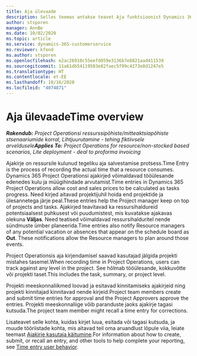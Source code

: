 ```yaml
---
title: Aja ülevaade
description: Selles teemas antakse teavet Aja funktsioonist Dynamics 365 Project Operationsis.
author: stsporen
manager: AnnBe
ms.date: 10/02/2020
ms.topic: article
ms.service: dynamics-365-customerservice
ms.reviewer: kfend
ms.author: stsporen
ms.openlocfilehash: e2ac26910c55eefd059e3136b7e8821aad411539
ms.sourcegitcommit: 11a61db54119503e82faec5f99c4273e8d1247e5
ms.translationtype: HT
ms.contentlocale: et-EE
ms.lasthandoff: 10/16/2020
ms.locfileid: "4074871"
---
```

# <a name="time-overview"></a><span data-ttu-id="efa67-103">Aja ülevaade</span><span class="sxs-lookup"><span data-stu-id="efa67-103">Time overview</span></span>

<span data-ttu-id="efa67-104">_**Rakendub:** Project Operationsi ressurssipõhiste/mitteaktsiapõhiste stsenaariumide korral,  Lihtjuurutamine - tehing fiktiivsele arveldusele_</span><span class="sxs-lookup"><span data-stu-id="efa67-104">_**Applies To:** Project Operations for resource/non-stocked based scenarios, Lite deployment - deal to proforma invoicing_</span></span>

<span data-ttu-id="efa67-105">Ajakirje on ressursile kulunud tegeliku aja salvestamise protsess.</span><span class="sxs-lookup"><span data-stu-id="efa67-105">Time Entry is the process of recording the actual time that a resource consumes.</span></span> <span data-ttu-id="efa67-106">Dynamics 365 Project Operationsi ajakirjed võimaldavad tööülesande edenedes kulu ja müügihindade arvutamist.</span><span class="sxs-lookup"><span data-stu-id="efa67-106">Time entries in Dynamics 365 Project Operations allow cost and sales prices to be calculated as tasks progress.</span></span> <span data-ttu-id="efa67-107">Need kirjed aitavad projektijuhil hoida end projektide ja ülesannetega järje peal.</span><span class="sxs-lookup"><span data-stu-id="efa67-107">These entries help the Project manager keep on top of projects and tasks.</span></span> <span data-ttu-id="efa67-108">Ajakirjed teavitavad ka ressursihaldureid potentsiaalsest puhkusest või puudumistest, mis kuvatakse ajakavas olekuna **Väljas**. Need teatised võimaldavad ressursihalduritel nende sündmuste ümber planeerida.</span><span class="sxs-lookup"><span data-stu-id="efa67-108">Time entries also notify Resource managers of any potential vacation or absences that appear on the schedule board as **Out**. These notifications allow the Resource managers to plan around those events.</span></span>

<span data-ttu-id="efa67-109">Project Operationsis aja kirjendamisel saavad kasutajad jälgida projekti mistahes tasemel.</span><span class="sxs-lookup"><span data-stu-id="efa67-109">When recording time in Project Operations, users can track against any level in the project.</span></span> <span data-ttu-id="efa67-110">See hõlmab tööülesande, kokkuvõtte või projekti taset.</span><span class="sxs-lookup"><span data-stu-id="efa67-110">This includes the task, summary, or project level.</span></span>

<span data-ttu-id="efa67-111">Projekti meeskonnaliikmed loovad ja esitavad kinnitamiseks ajakirjeid ning projekti kinnitajad kinnitavad nende kirjeid.</span><span class="sxs-lookup"><span data-stu-id="efa67-111">Project team members create and submit time entries for approval and the Project Approvers approve the entries.</span></span> <span data-ttu-id="efa67-112">Projekti meeskonnaliige võib paranduste jaoks ajakirje tagasi kutsuda.</span><span class="sxs-lookup"><span data-stu-id="efa67-112">The project team member might recall a time entry for corrections.</span></span>

<span data-ttu-id="efa67-113">Lisateavet selle kohta, kuidas kirjet luua, esitada või tagasi kutsuda, ja muude tööriistade kohta, mis aitavad teil oma aruandlust lõpule viia, leiate teemast [Ajakirje kasutaja käitumine](ui-behavior-time.md).</span><span class="sxs-lookup"><span data-stu-id="efa67-113">For information about how to create, submit, or recall an entry, and other tools to help complete your reporting, see [Time entry user behavior](ui-behavior-time.md).</span></span>

